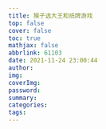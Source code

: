 ```yaml
---
title: 猴子选大王和纸牌游戏
top: false
cover: false
toc: true
mathjax: false
abbrlink: 61103
date: 2021-11-24 23:00:44
author:
img:
coverImg:
password:
summary:
categories:
tags:
---
```



